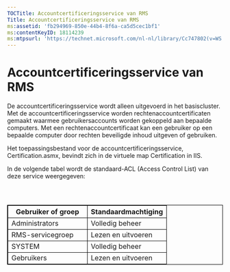 ```yaml
---
TOCTitle: Accountcertificeringsservice van RMS
Title: Accountcertificeringsservice van RMS
ms:assetid: 'fb294969-850e-44b4-8f6a-ca5d5cec1bf1'
ms:contentKeyID: 18114239
ms:mtpsurl: 'https://technet.microsoft.com/nl-nl/library/Cc747802(v=WS.10)'
---
```


Accountcertificeringsservice van RMS
====================================

De accountcertificeringsservice wordt alleen uitgevoerd in het basiscluster. Met de accountcertificeringsservice worden rechtenaccountcertificaten gemaakt waarmee gebruikersaccounts worden gekoppeld aan bepaalde computers. Met een rechtenaccountcertificaat kan een gebruiker op een bepaalde computer door rechten beveiligde inhoud uitgeven of gebruiken.

Het toepassingsbestand voor de accountcertificeringsservice, Certification.asmx, bevindt zich in de virtuele map Certification in IIS.

In de volgende tabel wordt de standaard-ACL (Access Control List) van deze service weergegeven:

###  

 
<table style="border:1px solid black;">
<colgroup>
<col width="50%" />
<col width="50%" />
</colgroup>
<thead>
<tr class="header">
<th style="border:1px solid black;" >Gebruiker of groep</th>
<th style="border:1px solid black;" >Standaardmachtiging</th>
</tr>
</thead>
<tbody>
<tr class="odd">
<td style="border:1px solid black;">Administrators</td>
<td style="border:1px solid black;">Volledig beheer</td>
</tr>
<tr class="even">
<td style="border:1px solid black;">RMS-servicegroep</td>
<td style="border:1px solid black;">Lezen en uitvoeren</td>
</tr>
<tr class="odd">
<td style="border:1px solid black;">SYSTEM</td>
<td style="border:1px solid black;">Volledig beheer</td>
</tr>
<tr class="even">
<td style="border:1px solid black;">Gebruikers</td>
<td style="border:1px solid black;">Lezen en uitvoeren</td>
</tr>
</tbody>
</table>
